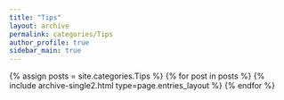 ```yaml
---
title: "Tips"
layout: archive
permalink: categories/Tips
author_profile: true
sidebar_main: true
---
```


{% assign posts = site.categories.Tips %}
{% for post in posts %} {% include archive-single2.html type=page.entries_layout %} {% endfor %}
